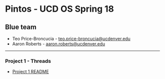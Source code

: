 # Pintos - UCD OS Spring 18
## Blue team
- Teo Price-Broncucia - teo.price-broncucia@ucdenver.edu
- Aaron Roberts - aaron.roberts@ucdenver.edu

---

### Project 1 - Threads
- [Project 1 README](DOC_P1.md)
